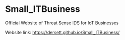 # Small_ITBusiness
Official Website of Threat Sense IDS for IoT Businesses

Website link: https://dersett.github.io/Small_ITBusiness/
